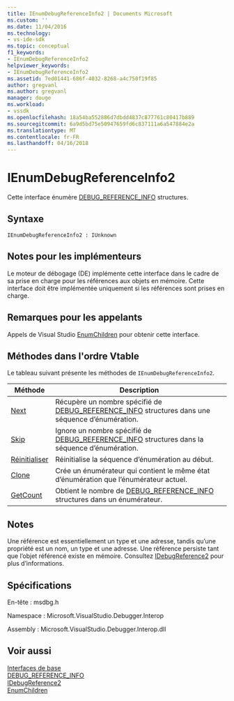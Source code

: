 ```yaml
---
title: IEnumDebugReferenceInfo2 | Documents Microsoft
ms.custom: ''
ms.date: 11/04/2016
ms.technology:
- vs-ide-sdk
ms.topic: conceptual
f1_keywords:
- IEnumDebugReferenceInfo2
helpviewer_keywords:
- IEnumDebugReferenceInfo2
ms.assetid: 7ed01441-686f-4032-8268-a4c750f19f85
author: gregvanl
ms.author: gregvanl
manager: douge
ms.workload:
- vssdk
ms.openlocfilehash: 18a54ba552886d7dbdd4837c877761c80417b889
ms.sourcegitcommit: 6a9d5bd75e50947659fd6c837111a6a547884e2a
ms.translationtype: MT
ms.contentlocale: fr-FR
ms.lasthandoff: 04/16/2018
---
```

# <a name="ienumdebugreferenceinfo2"></a>IEnumDebugReferenceInfo2
Cette interface énumère [DEBUG_REFERENCE_INFO](../../../extensibility/debugger/reference/debug-reference-info.md) structures.  
  
## <a name="syntax"></a>Syntaxe  
  
```  
IEnumDebugReferenceInfo2 : IUnknown  
```  
  
## <a name="notes-for-implementers"></a>Notes pour les implémenteurs  
 Le moteur de débogage (DE) implémente cette interface dans le cadre de sa prise en charge pour les références aux objets en mémoire. Cette interface doit être implémentée uniquement si les références sont prises en charge.  
  
## <a name="notes-for-callers"></a>Remarques pour les appelants  
 Appels de Visual Studio [EnumChildren](../../../extensibility/debugger/reference/idebugreference2-enumchildren.md) pour obtenir cette interface.  
  
## <a name="methods-in-vtable-order"></a>Méthodes dans l'ordre Vtable  
 Le tableau suivant présente les méthodes de `IEnumDebugReferenceInfo2`.  
  
|Méthode|Description|  
|------------|-----------------|  
|[Next](../../../extensibility/debugger/reference/ienumdebugreferenceinfo2-next.md)|Récupère un nombre spécifié de [DEBUG_REFERENCE_INFO](../../../extensibility/debugger/reference/debug-reference-info.md) structures dans une séquence d’énumération.|  
|[Skip](../../../extensibility/debugger/reference/ienumdebugreferenceinfo2-skip.md)|Ignore un nombre spécifié de [DEBUG_REFERENCE_INFO](../../../extensibility/debugger/reference/debug-reference-info.md) structures dans la séquence d’énumération.|  
|[Réinitialiser](../../../extensibility/debugger/reference/ienumdebugreferenceinfo2-reset.md)|Réinitialise la séquence d’énumération au début.|  
|[Clone](../../../extensibility/debugger/reference/ienumdebugreferenceinfo2-clone.md)|Crée un énumérateur qui contient le même état d’énumération que l’énumérateur actuel.|  
|[GetCount](../../../extensibility/debugger/reference/ienumdebugreferenceinfo2-getcount.md)|Obtient le nombre de [DEBUG_REFERENCE_INFO](../../../extensibility/debugger/reference/debug-reference-info.md) structures dans un énumérateur.|  
  
## <a name="remarks"></a>Notes  
 Une référence est essentiellement un type et une adresse, tandis qu’une propriété est un nom, un type et une adresse. Une référence persiste tant que l’objet référencé existe en mémoire. Consultez [IDebugReference2](../../../extensibility/debugger/reference/idebugreference2.md) pour plus d’informations.  
  
## <a name="requirements"></a>Spécifications  
 En-tête : msdbg.h  
  
 Namespace : Microsoft.VisualStudio.Debugger.Interop  
  
 Assembly : Microsoft.VisualStudio.Debugger.Interop.dll  
  
## <a name="see-also"></a>Voir aussi  
 [Interfaces de base](../../../extensibility/debugger/reference/core-interfaces.md)   
 [DEBUG_REFERENCE_INFO](../../../extensibility/debugger/reference/debug-reference-info.md)   
 [IDebugReference2](../../../extensibility/debugger/reference/idebugreference2.md)   
 [EnumChildren](../../../extensibility/debugger/reference/idebugreference2-enumchildren.md)